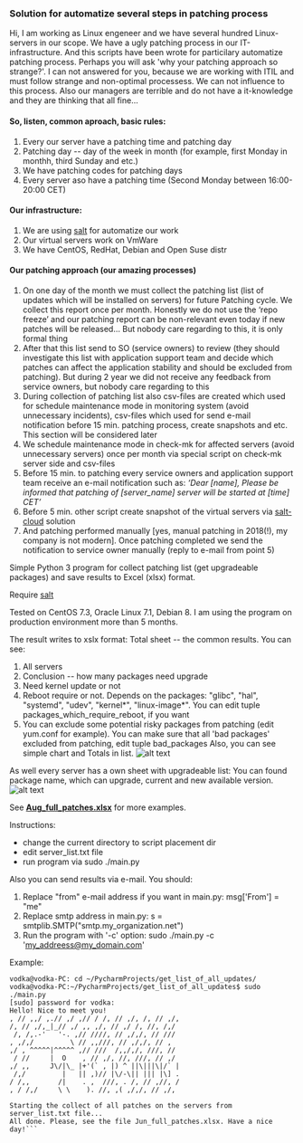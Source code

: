 ### Solution for automatize several steps in patching process
Hi, I am working as Linux engeneer and we have several hundred Linux-servers in our scope. We have a ugly patching process in our IT-infrastructure. And this scripts have been wrote for particilary automatize patching process. 
Perhaps you will ask 'why your patching approach so strange?'. I can not answered for you, because we are working with ITIL and must follow strange and non-optimal processess. We can not influence to this process. Also our managers are terrible and do not have a it-knowledge and they are thinking that all fine... 

#### So, listen, common aproach, basic rules:
1) Every our server have a patching time and patching day
2) Patching day -- day of the week in month (for example, first Monday in monthh, third Sunday and etc.)
3) We have patching codes for patching days
4) Every server aso have a patching time (Second Monday between 16:00-20:00 CET)

#### Our infrastructure:
1) We are using [salt](https://github.com/saltstack/salt) for automatize our work
2) Our virtual servers work on VmWare
3) We have CentOS, RedHat, Debian and Open Suse distr

#### Our patching approach (our amazing processes)
1) On one day of the month we must collect the patching list (list of updates which will be installed on servers) for future Patching cycle. We collect this report once per month. Honestly we do not use the ‘repo freeze’ and our patching report can be non-relevant even today if new patches will be released… But nobody care regarding to this, it is only formal thing
2) After that this list send to SO (service owners) to review (they should investigate this list with application support team and decide which patches can affect the application stability and should be excluded from patching). But during 2 year we did not receive any feedback from service owners, but nobody care regarding to this
3) During collection of patching list also csv-files are created which used for schedule maintenance mode in monitoring system (avoid unnecessary incidents), csv-files which used for send e-mail notification before 15 min. patching process, create snapshots and etc. This section will be considered later
4) We schedule maintenance mode in check-mk for affected servers (avoid unnecessary servers) once per month via special script on check-mk server side and csv-files
5) Before 15 min. to patching every service owners and application support team receive an e-mail notification such as:
*‘Dear [name],
Please be informed that patching of [server_name] server will be started at [time] CET’*
6) Before 5 min. other script create snapshot of the virtual servers via [salt-cloud](https://docs.saltstack.com/en/latest/topics/cloud/vmware.html#configuration) solution
7) And patching performed manually [yes, manual patching in 2018(!), my company is not modern]. Once patching completed we send the notification to service owner manually (reply to e-mail from point 5)



Simple Python 3 program for collect patching list (get upgradeable packages) and save results to Excel (xlsx) format.

Require [salt](https://github.com/saltstack/salt)

Tested on CentOS 7.3, Oracle Linux 7.1, Debian 8. I am using the program on production environment more than 5 months.

The result writes to xslx format:
Total sheet -- the common results. You can see:
1) All servers
2) Conclusion -- how many packages need upgrade
3) Need kernel update or not
3) Reboot require or not. Depends on the packages: "glibc", "hal", "systemd", "udev", "kernel*", "linux-image*". You can edit tuple packages_which_require_reboot, if you want
4) You can exclude some potential risky packages from patching (edit yum.conf for example). You can make sure that all 'bad packages' excluded from patching, edit tuple bad_packages
Also, you can see simple chart and Totals in list.
![alt text](https://github.com/4815162342lost/get_all_updates_list_via_salt/blob/master/screenshots/Screenshot%20from%202017-07-10%2000-00-44.png)

As well every server has a own sheet with upgradeable list:
You can found package name, which can upgrade, current and new available version.
![alt text](https://github.com/4815162342lost/get_all_updates_list_via_salt/blob/master/screenshots/Screenshot%20from%202017-07-10%2000-01-02.png)

See [**Aug_full_patches.xlsx**](https://github.com/4815162342lost/get_all_updates_list_via_salt/blob/master/screenshots/Aug_full_patches.xlsx?raw=true)  for more examples.


Instructions:
- change the current directory to script placement dir
- edit server_list.txt file
- run program via sudo ./main.py

Also you can send results via e-mail.
You should:
1) Replace "from" e-mail address if you want in main.py:
msg['From'] = "me"
2) Replace smtp address in main.py:
s = smtplib.SMTP("smtp.my_organization.net")
3) Run the program with '-c' option:
sudo ./main.py -c 'my_addreess@my_domain.com'

Example:
```
vodka@vodka-PC: cd ~/PycharmProjects/get_list_of_all_updates/
vodka@vodka-PC:~/PycharmProjects/get_list_of_all_updates$ sudo ./main.py 
[sudo] password for vodka: 
Hello! Nice to meet you!
, // ,,/ ,.// ,/ ,// / /, // ,/, /, // ,/,
/, // ,/,_|_// ,/ ,, ,/, // ,/ /, //, /,/
 /, /,.-'   '-. ,// ////, // ,/,/, // ///
, ,/,/         \ // ,,///, // ,/,/, // ,
,/ , ^^^^^|^^^^^ ,// ///  /,,/,/, ///, //
 / //     |  O    , // ,/, //, ///, // ,/
,/ ,,     J\/|\_ |+'(` , |) ^ ||\|||\|/` |
 /,/         |   || ,)// |\/-\|| ||| |\] .
/ /,,       /|    . ,  ///, . /, // ,//, /
, / /,/     \ \    ). //, ,( ,/,/, // ,/,

Starting the collect of all patches on the servers from server_list.txt file...
All done. Please, see the file Jun_full_patches.xlsx. Have a nice day!```
